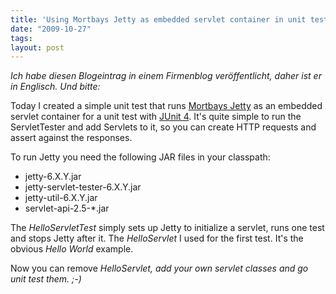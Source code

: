 ```yaml
---
title: 'Using Mortbays Jetty as embedded servlet container in unit tests'
date: "2009-10-27"
tags: 
layout: post
---
```

<p><em>Ich habe diesen Blogeintrag in einem Firmenblog ver&ouml;ffentlicht, daher ist er in Englisch. Und bitte:</em></p>

<p>Today I created a simple unit test that runs <a href="http://www.mortbay.org/jetty/">Mortbays Jetty</a> as an embedded servlet container for a unit test with <a href="http://www.junit.org/">JUnit 4</a>. It's quite simple to run the ServletTester and add Servlets to it, so you can create HTTP requests and assert against the responses.</p>

<p>To run Jetty you need the following JAR files in your classpath:</p>

<ul>
<li>jetty-6.X.Y.jar</li>
<li>jetty-servlet-tester-6.X.Y.jar</li>
<li>jetty-util-6.X.Y.jar</li>
<li>servlet-api-2.5-*.jar</li>
</ul>

<p>The <em>HelloServletTest</em> simply sets up Jetty to initialize a servlet, runs one test and stops Jetty after it. The <em>HelloServlet</em> I used for the first test. It's the obvious <em>Hello World</em> example.</p>

<p>Now you can remove <em>HelloServlet</code>, add your own servlet classes and go unit test them. ;-)</p>

<script src="https://gist.github.com/MoriTanosuke/611340.js"></script>
